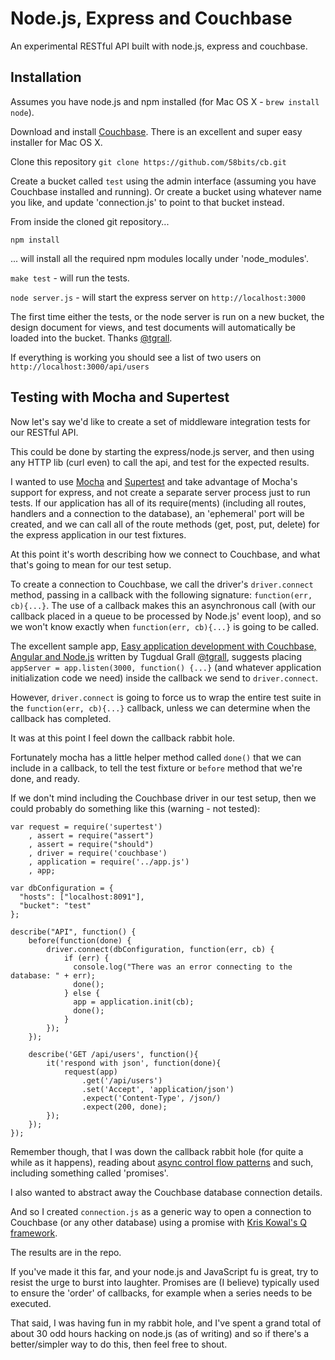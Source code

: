 Node.js, Express and Couchbase
====================

An experimental RESTful API built with node.js, express and couchbase.

Installation
------------

Assumes you have node.js and npm installed (for Mac OS X - `brew install node`).

Download and install [Couchbase](http://www.couchbase.com/download). There is an excellent and super easy installer for Mac OS X. 

Clone this repository `git clone https://github.com/58bits/cb.git`

Create a bucket called `test` using the admin interface (assuming you have Couchbase installed and running). Or create a bucket using whatever name you like, and update 'connection.js' to point to that bucket instead.

From inside the cloned git repository...

`npm install`

... will install all the required npm modules locally under 'node_modules'.

`make test` - will run the tests.

`node server.js` - will start the express server on `http://localhost:3000`

The first time either the tests, or the node server is run on a new bucket, the design document for views, and test documents will automatically be loaded into the bucket. Thanks [@tgrall](https://github.com/tgrall/couchbase-node-ideas).

If everything is working you should see a list of two users on `http://localhost:3000/api/users`


Testing with Mocha and Supertest
--------------------------------

Now let's say we'd like to create a set of middleware integration tests for our RESTful API.

This could be done by starting the express/node.js server, and then using any HTTP lib (curl even) to call the api, and test for the expected results.

I wanted to use [Mocha](https://github.com/visionmedia/mocha) and [Supertest](https://github.com/visionmedia/supertest) and take advantage of Mocha's support for express, and not create a separate server process just to run tests. If our application has all of its require(ments) (including all routes, handlers and a connection to the database), an 'ephemeral' port will be created, and we can call all of the route methods (get, post, put, delete) for the express application in our test fixtures.

At this point it's worth describing how we connect to Couchbase, and what that's going to mean for our test setup.

To create a connection to Couchbase, we call the driver's `driver.connect` method, passing in a callback with the following signature: `function(err, cb){...}`. The use of a callback makes this an asynchronous call (with our callback placed in a queue to be processed by Node.js' event loop), and so we won't know exactly when `function(err, cb){...}` is going to be called.

The excellent sample app, [Easy application development with Couchbase, Angular and Node.js](http://www.javacodegeeks.com/2013/03/easy-application-development-with-couchbase-angular-and-node-js.html) written by Tugdual Grall [@tgrall](https://github.com/tgrall), suggests placing `appServer = app.listen(3000, function() {...}` (and whatever application initialization code we need) inside the callback we send to `driver.connect`. 

However, `driver.connect` is going to force us to wrap the entire test suite in the `function(err, cb){...}` callback, unless we can determine when the callback has completed.

It was at this point I feel down the callback rabbit hole.

Fortunately mocha has a little helper method called `done()` that we can include in a callback, to tell the test fixture or `before` method that we're done, and ready.

If we don't mind including the Couchbase driver in our test setup, then we could probably do something like this (warning - not tested):

	var request = require('supertest')
		, assert = require("assert")
		, assert = require("should")
		, driver = require('couchbase')
		, application = require('../app.js')
		, app;

	var dbConfiguration = {
      "hosts": ["localhost:8091"],
      "bucket": "test"
    };

	describe("API", function() { 
		before(function(done) {
		    driver.connect(dbConfiguration, function(err, cb) {
			    if (err) {
			      console.log("There was an error connecting to the database: " + err);
			      done();
			    } else {
			      app = application.init(cb);
			      done();
			    }
		    });
		});

		describe('GET /api/users', function(){
    		it('respond with json', function(done){
      			request(app)
        			.get('/api/users')
        			.set('Accept', 'application/json')
        			.expect('Content-Type', /json/)
        			.expect(200, done);
    		});
		});
	});


Remember though, that I was down the callback rabbit hole (for quite a while as it happens), reading about [async control flow patterns](http://book.mixu.net/ch7.html) and such, including something called 'promises'. 

I also wanted to abstract away the Couchbase database connection details.

And so I created `connection.js` as a generic way to open a connection to Couchbase (or any other database) using a promise with [Kris Kowal's Q framework](https://github.com/kriskowal/q).

The results are in the repo.

If you've made it this far, and your node.js and JavaScript fu is great, try to resist the urge to burst into laughter. Promises are (I believe) typically used to ensure the 'order' of callbacks, for example when a series needs to be executed. 

That said, I was having fun in my rabbit hole, and I've spent a grand total of about 30 odd hours hacking on node.js (as of writing) and so if there's a better/simpler way to do this, then feel free to shout.
